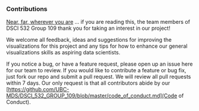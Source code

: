 ### Contributions  

[Near, far, wherever you are](https://www.youtube.com/watch?v=PtS45bh_INY) ... if you are reading this, the team members of DSCI 532 Group 109 thank you for taking an interest in our project!  

We welcome all feedback, ideas and suggestions for improving the visualizations for this project and any tips for how to enhance our general visualizations skills as aspiring data scientists.  

If you notice a bug, or have a feature request, please open up an issue here for our team to review. If you would like to contribute a feature or bug fix, just fork our repo and submit a pull request. We will review all pull requests within 7 days. Our only request is that all contributors abide by our [https://github.com/UBC-MDS/DSCI_532_GROUP_109/blob/master/code_of_conduct.md](Code of Conduct).

